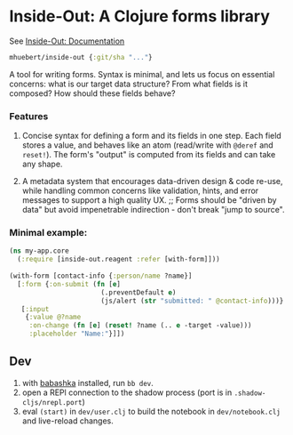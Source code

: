 # Inside-Out: A Clojure forms library

See [Inside-Out: Documentation](https://github.com/mhuebert/inside-out/blob/main/dev/inside_out/notebook.cljc)

```clj 
mhuebert/inside-out {:git/sha "..."}
```

A tool for writing forms. Syntax is minimal, and lets us focus on essential concerns: what is our target
data structure? From what fields is it composed? How should these fields behave?

### Features

1. Concise syntax for defining a form and its fields in one step. Each field stores a value, and behaves
   like an atom (read/write with `@deref` and `reset!`). The form's "output" is computed from its fields
   and can take any shape.

2. A metadata system that encourages data-driven design & code re-use, while handling common concerns like
   validation, hints, and error messages to support a high quality UX. ;; Forms should be "driven by data"
   but avoid impenetrable indirection - don't break "jump to source".

### Minimal example: 

```clj 
(ns my-app.core 
  (:require [inside-out.reagent :refer [with-form]]))
  
(with-form [contact-info {:person/name ?name}]
  [:form {:on-submit (fn [e]
                       (.preventDefault e)
                       (js/alert (str "submitted: " @contact-info)))}
   [:input
    {:value @?name
     :on-change (fn [e] (reset! ?name (.. e -target -value)))
     :placeholder "Name:"}]])
```

## Dev

1. with [babashka](https://github.com/babashka/babashka) installed, run `bb dev`. 
2. open a REPl connection to the shadow process (port is in `.shadow-cljs/nrepl.port`)
3. eval `(start)` in `dev/user.clj` to build the notebook  in `dev/notebook.clj` and live-reload changes.
